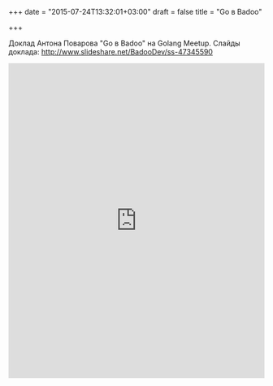 +++
date = "2015-07-24T13:32:01+03:00"
draft = false
title = "Go в Badoo"

+++

<p>Доклад Антона Поварова &quot;Go в Badoo&quot; на Golang Meetup.&nbsp;Слайды доклада:&nbsp;<a href="http://www.slideshare.net/BadooDev/ss-47345590">http://www.slideshare.net/BadooDev/ss-47345590</a></p>
 <iframe width="100%" height="620" src="https://www.youtube.com/embed/pOgAnWfNjms" frameborder="0" allowfullscreen></iframe>